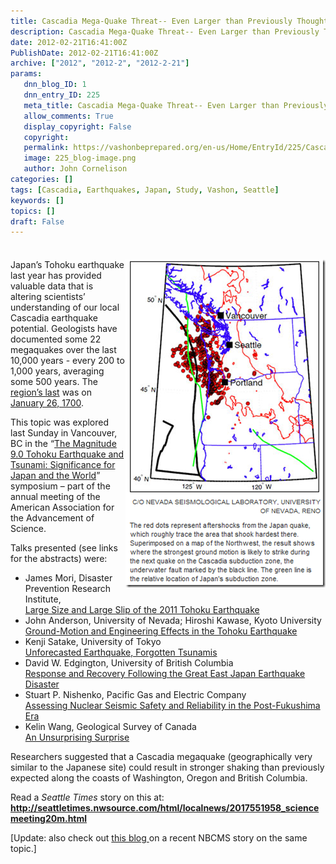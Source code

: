 ```yaml
---
title: Cascadia Mega-Quake Threat-- Even Larger than Previously Thought?
description: Cascadia Mega-Quake Threat-- Even Larger than Previously Thought?
date: 2012-02-21T16:41:00Z
PublishDate: 2012-02-21T16:41:00Z
archive: ["2012", "2012-2", "2012-2-21"]
params:
   dnn_blog_ID: 1
   dnn_entry_ID: 225
   meta_title: Cascadia Mega-Quake Threat-- Even Larger than Previously Thought?
   allow_comments: True
   display_copyright: False
   copyright: 
   permalink: https://vashonbeprepared.org/en-us/Home/EntryId/225/Cascadia-Mega-Quake-Threat-Even-Larger-than-Previously-Thought
   image: 225_blog-image.png
   author: John Cornelison
categories: []
tags: [Cascadia, Earthquakes, Japan, Study, Vashon, Seattle]
keywords: []
topics: []
draft: False
---
```


<div class="wlWriterHeaderFooter" style="padding-bottom: 4px; margin: 0px; padding-left: 0px; padding-right: 0px; float: none; padding-top: 4px;"></div>
<p><a href="/images/dnnBlog/1/225/Windows-Live-Writer-b8488aaea4d6_6EE7-image_2.png"><img width="320" height="525" title="The red dots represent aftershocks from the Japan quake, which roughly trace the area that shook hardest there. Superimposed on a map of the Northwest, the result shows where the strongest ground motion is likely to strike during the next quake on the Cascadia subduction zone, the underwater fault marked by the black line. The green line is the relative location of Japan's subduction zone.  Courtesy of the Nevada Seismological Laboratory, University of Nevada, Reno" align="right" style="background-image: none;   padding-left: 0px; padding-right: 0px; display: inline; float: right;   padding-top: 0px;border: 0px;" alt="The red dots represent aftershocks from the Japan quake, which roughly trace the area that shook hardest there. Superimposed on a map of the Northwest, the result shows where the strongest ground motion is likely to strike during the next quake on the Cascadia subduction zone, the underwater fault marked by the black line. The green line is the relative location of Japan's subduction zone.  Courtesy of the Nevada Seismological Laboratory, University of Nevada, Reno" src="/images/dnnBlog/1/225/Windows-Live-Writer-b8488aaea4d6_6EE7-image_thumb.png" /></a>Japan&rsquo;s Tohoku earthquake last year has provided valuable data that is altering scientists&rsquo; understanding of our local Cascadia earthquake potential. Geologists have documented some 22 megaquakes over the last 10,000 years - every 200 to 1,000 years, averaging some 500 years. The <a href="http://pubs.usgs.gov/pp/pp1707/" title="The Orphan Tsunami of 1700&mdash;Japanese Clues to a Parent Earthquake in North America U.S. Geological Survey Professional Paper No. 1707 (2005)" target="_blank">region&rsquo;s last</a> was on <a href="http://en.wikipedia.org/wiki/1700_Cascadia_earthquake" target="_blank">January 26, 1700</a>.</p>
<p>This topic was explored last Sunday in Vancouver, BC in the &ldquo;<a href="http://aaas.confex.com/aaas/2012/webprogram/Session5186.html" target="_blank">The Magnitude 9.0 Tohoku Earthquake and Tsunami: Significance for Japan and the World</a>&rdquo; symposium &ndash; part of the annual meeting of the American Association for the Advancement of Science.</p>
<p>Talks presented (see links for the abstracts) were:</p>
<ul>
    <li>James Mori, Disaster Prevention Research Institute, <br />
    <a href="http://aaas.confex.com/aaas/2012/webprogram/Paper7164.html">Large Size and Large Slip of the 2011 Tohoku Earthquake</a> </li>
    <li>John Anderson, University of Nevada; Hiroshi Kawase, Kyoto University <br />
    <a href="http://aaas.confex.com/aaas/2012/webprogram/Paper7162.html">Ground-Motion and Engineering Effects in the Tohoku Earthquake</a> </li>
    <li>Kenji Satake, University of Tokyo <br />
    <a href="http://aaas.confex.com/aaas/2012/webprogram/Paper7165.html">Unforecasted Earthquake, Forgotten Tsunamis</a> </li>
    <li>David W. Edgington, University of British Columbia <br />
    <a href="http://aaas.confex.com/aaas/2012/webprogram/Paper8193.html">Response and Recovery Following the Great East Japan Earthquake Disaster </a></li>
    <li>Stuart P. Nishenko, Pacific Gas and Electric Company <br />
    <a href="http://aaas.confex.com/aaas/2012/webprogram/Paper7166.html">Assessing Nuclear Seismic Safety and Reliability in the Post-Fukushima Era</a> </li>
    <li>Kelin Wang, Geological Survey of Canada <br />
    <a href="http://aaas.confex.com/aaas/2012/webprogram/Paper7167.html">An Unsurprising Surprise</a> </li>
</ul>
<p>Researchers suggested that a Cascadia megaquake (geographically very similar to the Japanese site) could result in stronger shaking than previously expected along the coasts of Washington, Oregon and British Columbia.</p>
<p>Read a <em>Seattle Times</em> story on this at: <a href="http://seattletimes.nwsource.com/html/localnews/2017551958_sciencemeeting20m.html"><b>http://seattletimes.nwsource.com/html/localnews/2017551958_sciencemeeting20m.html</b></a></p>
<p>[Update: also check out <a href="http://vashonbeprepared.com/News/Blogs/tabid/146/EntryId/238/Cascadia-Quake-Potentially-More-Damaging-than-San-Andreas-or-Japan-rsquo-s-T-hoku.aspx" target="_self">this blog </a>on a&nbsp;recent&nbsp;NBCMS story on the same topic.]</p>
